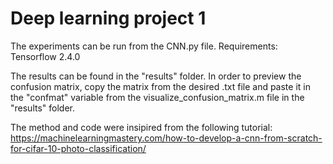 # Deep learning project 1

The experiments can be run from the CNN.py file. 
Requirements: Tensorflow 2.4.0

The results can be found in the "results" folder. In order to preview the confusion matrix, copy the matrix from the desired .txt file and paste it in the "confmat" variable from the visualize_confusion_matrix.m file in the "results" folder.

The method and code were insipired from the following tutorial: https://machinelearningmastery.com/how-to-develop-a-cnn-from-scratch-for-cifar-10-photo-classification/

